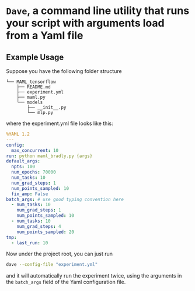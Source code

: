 # `Dave`, a command line utility that runs your script with arguments load from a Yaml file


## Example Usage

Suppose you have the following folder structure
```tree
└── MAML_tensorflow
    ├── README.md
    ├── experiment.yml
    ├── maml.py
    └── models
        ├── __init__.py
        └── mlp.py
```
where the experiment.yml file looks like this:
```yaml
%YAML 1.2
---
config:
  max_concurrent: 10
run: python maml_bradly.py {args}
default_args:
  npts: 100
  num_epochs: 70000
  num_tasks: 10
  num_grad_steps: 1
  num_points_sampled: 10
  fix_amp: False
batch_args: # use good typing convention here
  - num_tasks: 10
    num_grad_steps: 1
    num_points_sampled: 10
  - num_tasks: 10
    num_grad_steps: 4
    num_points_sampled: 20
tmp:
  - last_run: 10
```

Now under the project root, you can just run
```bash
dave --config-file "experiment.yml"
```

and it will automatically run the experiment twice, using the arguments in the `batch_args` field of the Yaml configuration file.